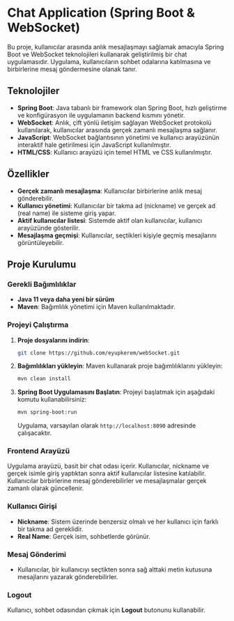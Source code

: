 # Chat Application (Spring Boot & WebSocket)

Bu proje, kullanıcılar arasında anlık mesajlaşmayı sağlamak amacıyla Spring Boot ve WebSocket teknolojileri kullanarak geliştirilmiş bir chat uygulamasıdır. Uygulama, kullanıcıların sohbet odalarına katılmasına ve birbirlerine mesaj göndermesine olanak tanır.

## Teknolojiler

- **Spring Boot**: Java tabanlı bir framework olan Spring Boot, hızlı geliştirme ve konfigürasyon ile uygulamanın backend kısmını yönetir.
- **WebSocket**: Anlık, çift yönlü iletişim sağlayan WebSocket protokolü kullanılarak, kullanıcılar arasında gerçek zamanlı mesajlaşma sağlanır.
- **JavaScript**: WebSocket bağlantısının yönetimi ve kullanıcı arayüzünün interaktif hale getirilmesi için JavaScript kullanılmıştır.
- **HTML/CSS**: Kullanıcı arayüzü için temel HTML ve CSS kullanılmıştır.

## Özellikler

- **Gerçek zamanlı mesajlaşma**: Kullanıcılar birbirlerine anlık mesaj gönderebilir.
- **Kullanıcı yönetimi**: Kullanıcılar bir takma ad (nickname) ve gerçek ad (real name) ile sisteme giriş yapar.
- **Aktif kullanıcılar listesi**: Sistemde aktif olan kullanıcılar, kullanıcı arayüzünde gösterilir.
- **Mesajlaşma geçmişi**: Kullanıcılar, seçtikleri kişiyle geçmiş mesajlarını görüntüleyebilir.

## Proje Kurulumu

### Gerekli Bağımlılıklar

- **Java 11 veya daha yeni bir sürüm**
- **Maven**: Bağımlılık yönetimi için Maven kullanılmaktadır.

### Projeyi Çalıştırma

1. **Proje dosyalarını indirin**:
    ```bash
    git clone https://github.com/eyupkerem/webSocket.git
    ```

2. **Bağımlılıkları yükleyin**:
   Maven kullanarak proje bağımlılıklarını yükleyin:
    ```bash
    mvn clean install
    ```

3. **Spring Boot Uygulamasını Başlatın**:
   Projeyi başlatmak için aşağıdaki komutu kullanabilirsiniz:
    ```bash
    mvn spring-boot:run
    ```

   Uygulama, varsayılan olarak `http://localhost:8090` adresinde çalışacaktır.

### Frontend Arayüzü

Uygulama arayüzü, basit bir chat odası içerir. Kullanıcılar, nickname ve gerçek isimle giriş yaptıktan sonra aktif kullanıcılar listesine katılabilir. Kullanıcılar birbirlerine mesaj gönderebilirler ve mesajlaşmalar gerçek zamanlı olarak güncellenir.

### Kullanıcı Girişi

- **Nickname**: Sistem üzerinde benzersiz olmalı ve her kullanıcı için farklı bir takma ad gereklidir.
- **Real Name**: Gerçek isim, sohbetlerde görünür.

### Mesaj Gönderimi

- Kullanıcılar, bir kullanıcıyı seçtikten sonra sağ alttaki metin kutusuna mesajlarını yazarak gönderebilirler.

### Logout

Kullanıcı, sohbet odasından çıkmak için **Logout** butonunu kullanabilir.
